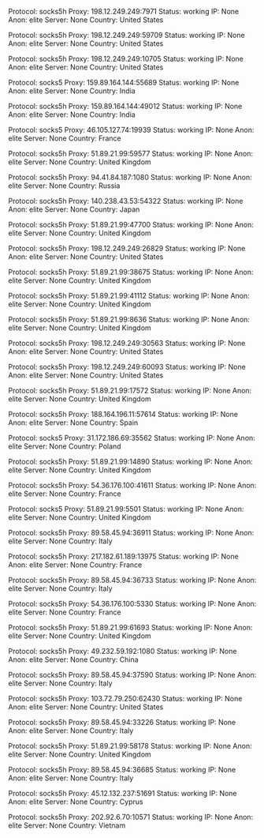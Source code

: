 Protocol: socks5h
Proxy: 198.12.249.249:7971
Status: working
IP: None
Anon: elite
Server: None
Country: United States

Protocol: socks5h
Proxy: 198.12.249.249:59709
Status: working
IP: None
Anon: elite
Server: None
Country: United States

Protocol: socks5h
Proxy: 198.12.249.249:10705
Status: working
IP: None
Anon: elite
Server: None
Country: United States

Protocol: socks5
Proxy: 159.89.164.144:55689
Status: working
IP: None
Anon: elite
Server: None
Country: India

Protocol: socks5h
Proxy: 159.89.164.144:49012
Status: working
IP: None
Anon: elite
Server: None
Country: India

Protocol: socks5
Proxy: 46.105.127.74:19939
Status: working
IP: None
Anon: elite
Server: None
Country: France

Protocol: socks5h
Proxy: 51.89.21.99:59577
Status: working
IP: None
Anon: elite
Server: None
Country: United Kingdom

Protocol: socks5h
Proxy: 94.41.84.187:1080
Status: working
IP: None
Anon: elite
Server: None
Country: Russia

Protocol: socks5h
Proxy: 140.238.43.53:54322
Status: working
IP: None
Anon: elite
Server: None
Country: Japan

Protocol: socks5h
Proxy: 51.89.21.99:47700
Status: working
IP: None
Anon: elite
Server: None
Country: United Kingdom

Protocol: socks5h
Proxy: 198.12.249.249:26829
Status: working
IP: None
Anon: elite
Server: None
Country: United States

Protocol: socks5h
Proxy: 51.89.21.99:38675
Status: working
IP: None
Anon: elite
Server: None
Country: United Kingdom

Protocol: socks5h
Proxy: 51.89.21.99:41112
Status: working
IP: None
Anon: elite
Server: None
Country: United Kingdom

Protocol: socks5h
Proxy: 51.89.21.99:8636
Status: working
IP: None
Anon: elite
Server: None
Country: United Kingdom

Protocol: socks5h
Proxy: 198.12.249.249:30563
Status: working
IP: None
Anon: elite
Server: None
Country: United States

Protocol: socks5h
Proxy: 198.12.249.249:60093
Status: working
IP: None
Anon: elite
Server: None
Country: United States

Protocol: socks5h
Proxy: 51.89.21.99:17572
Status: working
IP: None
Anon: elite
Server: None
Country: United Kingdom

Protocol: socks5h
Proxy: 188.164.196.11:57614
Status: working
IP: None
Anon: elite
Server: None
Country: Spain

Protocol: socks5
Proxy: 31.172.186.69:35562
Status: working
IP: None
Anon: elite
Server: None
Country: Poland

Protocol: socks5h
Proxy: 51.89.21.99:14890
Status: working
IP: None
Anon: elite
Server: None
Country: United Kingdom

Protocol: socks5h
Proxy: 54.36.176.100:41611
Status: working
IP: None
Anon: elite
Server: None
Country: France

Protocol: socks5
Proxy: 51.89.21.99:5501
Status: working
IP: None
Anon: elite
Server: None
Country: United Kingdom

Protocol: socks5h
Proxy: 89.58.45.94:36911
Status: working
IP: None
Anon: elite
Server: None
Country: Italy

Protocol: socks5h
Proxy: 217.182.61.189:13975
Status: working
IP: None
Anon: elite
Server: None
Country: France

Protocol: socks5h
Proxy: 89.58.45.94:36733
Status: working
IP: None
Anon: elite
Server: None
Country: Italy

Protocol: socks5h
Proxy: 54.36.176.100:5330
Status: working
IP: None
Anon: elite
Server: None
Country: France

Protocol: socks5h
Proxy: 51.89.21.99:61693
Status: working
IP: None
Anon: elite
Server: None
Country: United Kingdom

Protocol: socks5h
Proxy: 49.232.59.192:1080
Status: working
IP: None
Anon: elite
Server: None
Country: China

Protocol: socks5h
Proxy: 89.58.45.94:37590
Status: working
IP: None
Anon: elite
Server: None
Country: Italy

Protocol: socks5h
Proxy: 103.72.79.250:62430
Status: working
IP: None
Anon: elite
Server: None
Country: United States

Protocol: socks5h
Proxy: 89.58.45.94:33226
Status: working
IP: None
Anon: elite
Server: None
Country: Italy

Protocol: socks5h
Proxy: 51.89.21.99:58178
Status: working
IP: None
Anon: elite
Server: None
Country: United Kingdom

Protocol: socks5h
Proxy: 89.58.45.94:36685
Status: working
IP: None
Anon: elite
Server: None
Country: Italy

Protocol: socks5h
Proxy: 45.12.132.237:51691
Status: working
IP: None
Anon: elite
Server: None
Country: Cyprus

Protocol: socks5h
Proxy: 202.92.6.70:10571
Status: working
IP: None
Anon: elite
Server: None
Country: Vietnam

